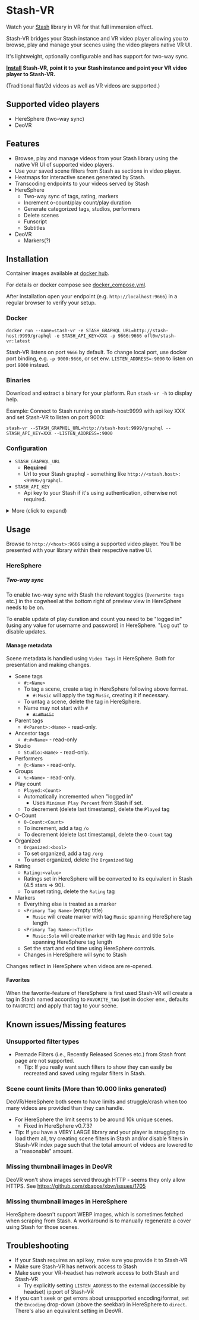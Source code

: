 # Stash-VR
Watch your [Stash](https://github.com/stashapp/stash) library in VR for that full immersion effect.

Stash-VR bridges your Stash instance and VR video player allowing you to browse, play and manage your scenes using the video players native VR UI.

It's lightweight, optionally configurable and has support for two-way sync.

**[Install](#Installation) Stash-VR, point it to your Stash instance and point your VR video player to Stash-VR.**

(Traditional flat/2d videos as well as VR videos are supported.)

## Supported video players
* HereSphere (two-way sync)
* DeoVR

## Features
* Browse, play and manage videos from your Stash library using the native VR UI of supported video players.
* Use your saved scene filters from Stash as sections in video player.
* Heatmaps for interactive scenes generated by Stash.
* Transcoding endpoints to your videos served by Stash
* HereSphere
  * Two-way sync of tags, rating, markers
  * Increment o-count/play count/play duration
  * Generate categorized tags, studios, performers
  * Delete scenes
  * Funscript
  * Subtitles
* DeoVR
  * Markers(?)

## Installation
Container images available at [docker hub](https://hub.docker.com/r/ofl0w/stash-vr/tags).

For details or docker compose see [docker_compose.yml](docker-compose.yml).

After installation open your endpoint (e.g. `http://localhost:9666`) in a regular browser to verify your setup.

### Docker
```
docker run --name=stash-vr -e STASH_GRAPHQL_URL=http://stash-host:9999/graphql -e STASH_API_KEY=XXX -p 9666:9666 ofl0w/stash-vr:latest
```

Stash-VR listens on port `9666` by default. To change local port, use docker port binding, e.g. `-p 9000:9666`, or set env. `LISTEN_ADDRESS=:9000` to listen on port `9000` instead.

### Binaries
Download and extract a binary for your platform. Run `stash-vr -h` to display help.

Example: Connect to Stash running on stash-host:9999 with api key XXX and set Stash-VR to listen on port 9000:

`stash-vr --STASH_GRAPHQL_URL=http://stash-host:9999/graphql --STASH_API_KEY=XXX --LISTEN_ADDRESS=:9000`

### Configuration
* `STASH_GRAPHQL_URL`
  * **Required**
  * Url to your Stash graphql - something like `http://<stash.host>:<9999>/graphql`.
* `STASH_API_KEY`
  * Api key to your Stash if it's using authentication, otherwise not required.

<details>
<summary>More (click to expand)</summary>

* `CONFIG_PATH`
  * A path Stash-VR can access and save configuration to. If not specified changes will apply in memory but not persist between restarts.
* `FAVORITE_TAG`
  * Default: `FAVORITE`
  * Name of tag in Stash to hold scenes marked as [favorites](#favorites) (will be created if not present).
* `EXCLUDE_SORT_NAME`
  * Default: `hidden`
  * Tags with this sort name will not be applied to videos or used for categorization. 
* `HEATMAP_HEIGHT_PX`
  * Default: 0 (use height of heatmap)
  * Manually set height of all heatmaps. If not set, height of the heatmap retrieved from Stash will be used, currently 15 by default.
* `FORCE_HTTPS`
  * Default: `false`
  * Force Stash-VR to use HTTPS. Useful as a last resort attempt if you're having issues with Stash-VR behind a reverse proxy. 
</details>

## Usage
Browse to `http://<host>:9666` using a supported video player. You'll be presented with your library within their respective native UI.
### HereSphere
##### Two-way sync
To enable two-way sync with Stash the relevant toggles (`Overwrite tags` etc.) in the cogwheel at the bottom right of preview view in HereSphere needs to be on.

To enable update of play duration and count you need to be "logged in" (using any value for username and password) in HereSphere. "Log out" to disable updates. 

#### Manage metadata
Scene metadata is handled using `Video Tags` in HereSphere. Both for presentation and making changes.

* Scene tags
  * `#:<Name>`
  * To tag a scene, create a tag in HereSphere following above format.
    * `#:Music` will apply the tag `Music`, creating it if necessary.
  * To untag a scene, delete the tag in HereSphere.
  * Name may not start with `#`
    * ~~`#:#Music`~~
* Parent tags
  * `#<Parent>:<Name>` - read-only.
* Ancestor tags
  * `#:#<Name>` - read-only
* Studio
  * `Studio:<Name>` - read-only.
* Performers
  * `@:<Name>` - read-only.
* Groups
  * `%:<Name>` - read-only.
* Play count
  * `Played:<Count>`
  * Automatically incremented when "logged in"
    * Uses `Minimum Play Percent` from Stash if set.
  * To decrement (delete last timestamp), delete the `Played` tag
* O-Count
  * `O-Count:<Count>`
  * To increment, add a tag `/o`
  * To decrement (delete last timestamp), delete the `O-Count` tag
* Organized
  * `Organized:<bool>`
  * To set organized, add a tag `/org`
  * To unset organized, delete the `Organized` tag
* Rating
  * `Rating:<value>` 
  * Ratings set in HereSphere will be converted to its equivalent in Stash (4.5 stars => 90).
  * To unset rating, delete the `Rating` tag
* Markers
  * Everything else is treated as a marker
  * `<Primary Tag Name>` (empty title)
    * `Music` will create marker with tag `Music` spanning HereSphere tag length
  * `<Primary Tag Name>:<Title>`
    * `Music:Solo` will create marker with tag `Music` and title `Solo` spanning HereSphere tag length
  * Set the start and end time using HereSphere controls.
  * Changes in HereSphere will sync to Stash

Changes reflect in HereSphere when videos are re-opened.

#### Favorites
When the favorite-feature of HereSphere is first used Stash-VR will create a tag in Stash named according to `FAVORITE_TAG` (set in docker env., defaults to `FAVORITE`) and apply that tag to your scene.

## Known issues/Missing features

### Unsupported filter types
* Premade Filters (i.e., Recently Released Scenes etc.) from Stash front page are not supported.
  * Tip: If you really want such filters to show they can easily be recreated and saved using regular filters in Stash.

### Scene count limits (More than 10.000 links generated)
DeoVR/HereSphere both seem to have limits and struggle/crash when too many videos are provided than they can handle.
  * For HereSphere the limit seems to be around 10k unique scenes.
    * Fixed in HereSphere v0.7.3?
  * Tip: If you have a VERY LARGE library and your player is struggling to load them all, try creating scene filters in Stash and/or disable filters in Stash-VR index page such that the total amount of videos are lowered to a "reasonable" amount.

### Missing thumbnail images in DeoVR
DeoVR won't show images served through HTTP - seems they only allow HTTPS. See https://github.com/xbapps/xbvr/issues/1705

### Missing thumbnail images in HereSphere
HereSphere doesn't support WEBP images, which is sometimes fetched when scraping from Stash. A workaround is to manually regenerate a cover using Stash for those scenes.

## Troubleshooting
- If your Stash requires an api key, make sure you provide it to Stash-VR
- Make sure Stash-VR has network access to Stash
- Make sure your VR-headset has network access to both Stash and Stash-VR
  - Try explicitly setting `LISTEN_ADDRESS` to the external (accessible by headset) ip:port of Stash-VR
- If you can't seek or get errors about unsupported encoding/format, set the `Encoding` drop-down (above the seekbar) in HereSphere to `direct`. There's also an equivalent setting in DeoVR.
